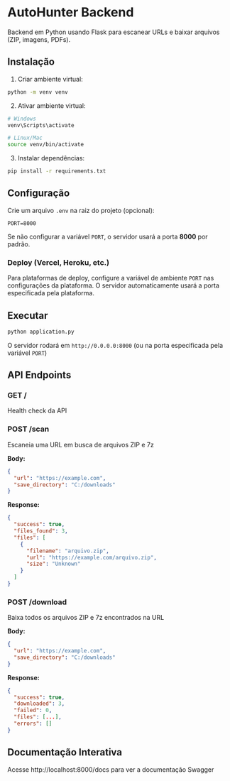 # AutoHunter Backend

Backend em Python usando Flask para escanear URLs e baixar arquivos (ZIP, imagens, PDFs).

## Instalação

1. Criar ambiente virtual:
```bash
python -m venv venv
```

2. Ativar ambiente virtual:
```bash
# Windows
venv\Scripts\activate

# Linux/Mac
source venv/bin/activate
```

3. Instalar dependências:
```bash
pip install -r requirements.txt
```

## Configuração

Crie um arquivo `.env` na raiz do projeto (opcional):
```env
PORT=8000
```

Se não configurar a variável `PORT`, o servidor usará a porta **8000** por padrão.

### Deploy (Vercel, Heroku, etc.)

Para plataformas de deploy, configure a variável de ambiente `PORT` nas configurações da plataforma. O servidor automaticamente usará a porta especificada pela plataforma.

## Executar

```bash
python application.py
```

O servidor rodará em `http://0.0.0.0:8000` (ou na porta especificada pela variável `PORT`)

## API Endpoints

### GET /
Health check da API

### POST /scan
Escaneia uma URL em busca de arquivos ZIP e 7z

**Body:**
```json
{
  "url": "https://example.com",
  "save_directory": "C:/downloads"
}
```

**Response:**
```json
{
  "success": true,
  "files_found": 3,
  "files": [
    {
      "filename": "arquivo.zip",
      "url": "https://example.com/arquivo.zip",
      "size": "Unknown"
    }
  ]
}
```

### POST /download
Baixa todos os arquivos ZIP e 7z encontrados na URL

**Body:**
```json
{
  "url": "https://example.com",
  "save_directory": "C:/downloads"
}
```

**Response:**
```json
{
  "success": true,
  "downloaded": 3,
  "failed": 0,
  "files": [...],
  "errors": []
}
```

## Documentação Interativa

Acesse http://localhost:8000/docs para ver a documentação Swagger

